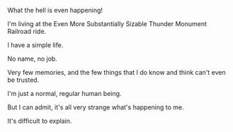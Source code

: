 What the hell is even happening!

I'm living at the Even More Substantially Sizable Thunder Monument Railroad ride.

I have a simple life.

No name, no job.

Very few memories, and the few things that I do know and think can't even be trusted.

I'm just a normal, regular human being.

But I can admit, it's all very strange what's happening to me.

It's difficult to explain.